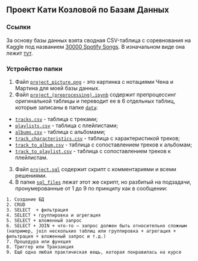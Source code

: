 ## Проект Кати Козловой по Базам Данных
### Ссылки
За основу базы данных взята сводная CSV-таблица с соревнования на Kaggle под названием [30000 Spotify Songs](https://www.kaggle.com/datasets/joebeachcapital/30000-spotify-songs/). В изначальном виде она лежит [тут](data/spotify_songs.csv).
### Устройство папки
1. Файл [`project_picture.png`](project_picture.png) - это картинка с нотациями Чена и Мартина для моей базы данных.
2. Файл [`project_(preprocessing).ipynb`](project_(preprocessing).ipynb) содержит препроцессинг оригинальной таблицы и переводит ее в 6 отдельных таблиц, которые записаны в папке [`data`](data):
* [`tracks.csv`](data/tracks.csv) - таблица с треками;
* [`playlists.csv`](data/playlists.csv) - таблица с плейлистами;
* [`albums.csv`](data/albums.csv) - таблица с альбомами;
* [`track_characteristics.csv`](data/track_characteristics.csv) - таблица с характеристикой треков;
* [`track_to_album.csv`](data/track_to_album.csv) - таблица с сопоставлением треков к альбомам;
* [`track_to_playlist.csv`](data/track_to_playlist.csv) - таблица с сопоставлением треков к плейлистам.
3. Файл [`project.sql`](project.sql) содержит скрипт с комментариями и всеми решениями.
4. В папке [`sql_files`](sql_files) лежат этот же скрипт, но разбитый на подзадачи, пронумерованные от 1 до 9 по принципу как в сообщении:
  ```
  1. Создание БД
  2. CRUD
  3. SELECT  + фильтрация
  4. SELECT + группировка и агрегация
  5. SELECT + вложенный запрос
  6. SELECT + JOIN + что-то — запрос должен быть относительно сложным (например, join нескольких таблиц или группировка + агрегация + фильтрация + вложенный запрос и т.д.)
  7. Процедура или функция
  8. Триггер или Транзакция
  9. Ещё одна любая практическая вещь, которая понравилась на курсе
  ```
